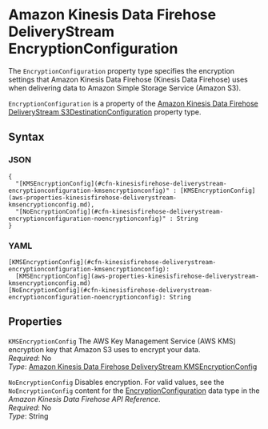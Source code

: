 # Amazon Kinesis Data Firehose DeliveryStream EncryptionConfiguration<a name="aws-properties-kinesisfirehose-deliverystream-encryptionconfiguration"></a>

The `EncryptionConfiguration` property type specifies the encryption settings that Amazon Kinesis Data Firehose \(Kinesis Data Firehose\) uses when delivering data to Amazon Simple Storage Service \(Amazon S3\)\.

`EncryptionConfiguration` is a property of the [Amazon Kinesis Data Firehose DeliveryStream S3DestinationConfiguration](aws-properties-kinesisfirehose-deliverystream-s3destinationconfiguration.md) property type\.

## Syntax<a name="aws-properties-kinesisfirehose-deliverystream-encryptionconfiguration-syntax"></a>

### JSON<a name="aws-properties-kinesisfirehose-deliverystream-encryptionconfiguration-syntax.json"></a>

```
{
  "[KMSEncryptionConfig](#cfn-kinesisfirehose-deliverystream-encryptionconfiguration-kmsencryptionconfig)" : [KMSEncryptionConfig](aws-properties-kinesisfirehose-deliverystream-kmsencryptionconfig.md),
  "[NoEncryptionConfig](#cfn-kinesisfirehose-deliverystream-encryptionconfiguration-noencryptionconfig)" : String
}
```

### YAML<a name="aws-properties-kinesisfirehose-deliverystream-encryptionconfiguration-syntax.yaml"></a>

```
[KMSEncryptionConfig](#cfn-kinesisfirehose-deliverystream-encryptionconfiguration-kmsencryptionconfig):
  [KMSEncryptionConfig](aws-properties-kinesisfirehose-deliverystream-kmsencryptionconfig.md)
[NoEncryptionConfig](#cfn-kinesisfirehose-deliverystream-encryptionconfiguration-noencryptionconfig): String
```

## Properties<a name="aws-properties-kinesisfirehose-deliverystream-encryptionconfiguration-properties"></a>

`KMSEncryptionConfig`  <a name="cfn-kinesisfirehose-deliverystream-encryptionconfiguration-kmsencryptionconfig"></a>
The AWS Key Management Service \(AWS KMS\) encryption key that Amazon S3 uses to encrypt your data\.  
*Required*: No  
*Type*: [Amazon Kinesis Data Firehose DeliveryStream KMSEncryptionConfig](aws-properties-kinesisfirehose-deliverystream-kmsencryptionconfig.md)

`NoEncryptionConfig`  <a name="cfn-kinesisfirehose-deliverystream-encryptionconfiguration-noencryptionconfig"></a>
Disables encryption\. For valid values, see the `NoEncryptionConfig` content for the [EncryptionConfiguration](https://docs.aws.amazon.com/firehose/latest/APIReference/API_EncryptionConfiguration.html) data type in the *Amazon Kinesis Data Firehose API Reference*\.  
*Required*: No  
*Type*: String